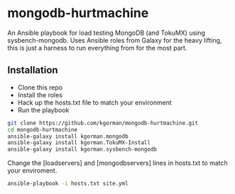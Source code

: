 # mongodb-hurtmachine
An Ansible playbook for load testing MongoDB (and TokuMX) using sysbench-mongodb. Uses Ansible roles from Galaxy for the heavy lifting, this is just a harness to run everything from for the most part.

## Installation

- Clone this repo
- Install the roles
- Hack up the hosts.txt file to match your environment
- Run the playbook

```bash
git clone https://github.com/kgorman/mongodb-hurtmachine.git
cd mongodb-hurtmachine
ansible-galaxy install kgorman.mongodb
ansible-galaxy install kgorman.TokuMX-Install
ansible-galaxy install kgorman.sysbench-mongodb
```

Change the [loadservers] and [mongodbservers] lines in hosts.txt to match your enviroment.

```bash
ansible-playbook -i hosts.txt site.yml
```
